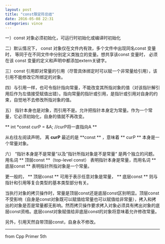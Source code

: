 ```yaml
---
layout: post
title: "const限定符总结"
date: 2016-05-08 22:31
categories: vince
---
```


一）const 对象必须初始化，可运行时初始化或编译时初始化

二）默认情况下， const 对象仅在文件内有效，多个文件中出现同名const 变量时， 等同于在不同文件中分别定义类独立的变量。想共享该const 变量时， 必须在该 const 变量的定义和声明中都添加extern关键字。

三）const 引用即对常量的引用（尽管具体绑定时可以赋一个非常量给引用），该引用不能修改它所绑定的对象。

四）与引用一样，也可令指针指向常量，不能改变其所指对象的值（对该指针解引用后作为左值接受赋值出错）。指向常量的指针或引用，是指针或引用对自身的约束，自觉地不去修改所指对象的值。

五）  指针本身也是对象，而引用不是。允许把指针本身定为常量。作为一个常量，它必须初始化，自身的值就不再改变。

** int *const curP = &A;  //curP将一直指向A **

从右往左阅读声明， 离 **curP** 最近的是 **const ** ，意味着 ** curP ** 本身是一个常量对象。

六）  “指针本身是不是常量“以及“指针所指对象是不是常量“ 是两个独立的问题。用名词 ** 顶层const **（top-level const） 表明指针本身是常量，而用名词 ** 底层const ** 表明指针所指对象是一个常量。 
    
更一般的， ** 顶层const ** 可用于表示任意对象是常量， ** 底层const ** 则与指针和引用等复合类型的基本类型部分有关。

当执行对象的拷贝操作时，常量是顶层const还是底层const区别明显。顶层const不受影响（自身是const对象既可以赋值给常量也可以赋值给非常量），拷入和拷出的对象是否是常量都无影响。然而拷贝操作要求拷入对象必须具有拷出对象的底层const资格。底层const对象赋值给非底层const的对象将意味着允许修改常量。

另外，引用天然自带顶层const，自身永不修改。

---

from Cpp Primer 5th
